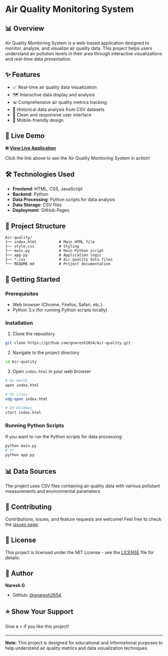 # Air Quality Monitoring System

## 📊 Overview
Air Quality Monitoring System is a web-based application designed to monitor, analyze, and visualize air quality data. This project helps users understand air pollution levels in their area through interactive visualizations and real-time data presentation.

## ✨ Features
- 📈 Real-time air quality data visualization
- 🗺️ Interactive data display and analysis
- 📊 Comprehensive air quality metrics tracking
- 💾 Historical data analysis from CSV datasets
- 🎨 Clean and responsive user interface
- 📱 Mobile-friendly design

## 🔴 Live Demo

**🌐 [View Live Application](https://gnaresh2654.github.io/Air-quality/)**

Click the link above to see the Air Quality Monitoring System in action!

## 🛠️ Technologies Used
- **Frontend**: HTML, CSS, JavaScript
- **Backend**: Python
- **Data Processing**: Python scripts for data analysis
- **Data Storage**: CSV files
- **Deployment**: GitHub Pages

## 📁 Project Structure
```
Air-quality/
├── index.html          # Main HTML file
├── style.css           # Styling
├── main.py             # Main Python script
├── app.py              # Application logic
├── *.csv               # Air quality data files
└── README.md           # Project documentation
```

## 🚀 Getting Started

### Prerequisites
- Web browser (Chrome, Firefox, Safari, etc.)
- Python 3.x (for running Python scripts locally)

### Installation

1. Clone the repository
```bash
git clone https://github.com/gnaresh2654/Air-quality.git
```

2. Navigate to the project directory
```bash
cd Air-quality
```

3. Open `index.html` in your web browser
```bash
# On macOS
open index.html

# On Linux
xdg-open index.html

# On Windows
start index.html
```

### Running Python Scripts

If you want to run the Python scripts for data processing:

```bash
python main.py
# or
python app.py
```

## 📊 Data Sources
The project uses CSV files containing air quality data with various pollutant measurements and environmental parameters.

## 🤝 Contributing
Contributions, issues, and feature requests are welcome! Feel free to check the [issues page](https://github.com/gnaresh2654/Air-quality/issues).

## 📝 License
This project is licensed under the MIT License - see the [LICENSE](LICENSE) file for details.

## 👤 Author
**Naresh G**
- GitHub: [@gnaresh2654](https://github.com/gnaresh2654)

## ⭐ Show Your Support
Give a ⭐️ if you like this project!

---

**Note**: This project is designed for educational and informational purposes to help understand air quality metrics and data visualization techniques.
